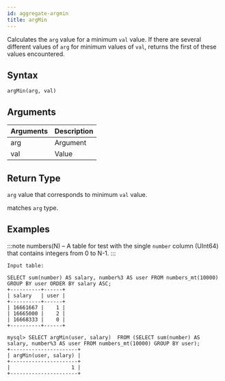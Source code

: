 ```yaml
---
id: aggregate-argmin
title: argMin
---
```


Calculates the `arg` value for a minimum `val` value. If there are several different values of `arg` for minimum values of `val`, returns the first of these values encountered.

## Syntax

```
argMin(arg, val)
```

## Arguments

| Arguments | Description |
| --------- | ----------- |
| arg       | Argument    |
| val       | Value       |

## Return Type

`arg` value that corresponds to minimum `val` value.

matches `arg` type.

## Examples

:::note
numbers(N) – A table for test with the single `number` column (UInt64) that contains integers from 0 to N-1.
:::

    Input table:

```
SELECT sum(number) AS salary, number%3 AS user FROM numbers_mt(10000) GROUP BY user ORDER BY salary ASC;
+----------+------+
| salary   | user |
+----------+------+
| 16661667 |    1 |
| 16665000 |    2 |
| 16668333 |    0 |
+----------+------+
```

```
mysql> SELECT argMin(user, salary)  FROM (SELECT sum(number) AS salary, number%3 AS user FROM numbers_mt(10000) GROUP BY user);
+----------------------+
| argMin(user, salary) |
+----------------------+
|                    1 |
+----------------------+

```
